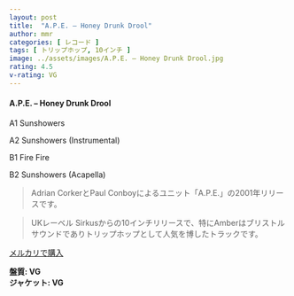 ```yaml
---
layout: post
title:  "A.P.E. – Honey Drunk Drool"
author: mmr
categories: [ レコード ]
tags: [ トリップホップ, 10インチ ]
image: ../assets/images/A.P.E. – Honey Drunk Drool.jpg
rating: 4.5
v-rating: VG
---
```


#### A.P.E. – Honey Drunk Drool

A1  Sunshowers

A2  Sunshowers (Instrumental)

B1  Fire Fire

B2  Sunshowers (Acapella)

> Adrian CorkerとPaul Conboyによるユニット「A.P.E.」の2001年リリースです。

> UKレーベル Sirkusからの10インチリリースで、特にAmberはブリストルサウンドでありトリップホップとして人気を博したトラックです。



[メルカリで購入](https://jp.mercari.com/item/m79495352400)


<div class="mt-4 mb-4 d-flex align-items-center">
<strong class="mr-1">盤質: VG</strong>
</div>
<div class="mt-4 mb-4 d-flex align-items-center">
<strong class="mr-1">ジャケット: VG</strong>
</div>